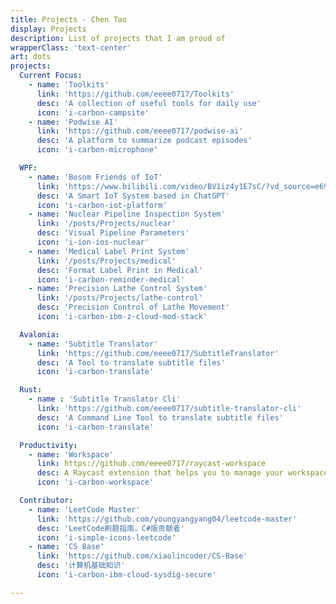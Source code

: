 ```yaml
---
title: Projects - Chen Tao
display: Projects
description: List of projects that I am proud of
wrapperClass: 'text-center'
art: dots
projects:
  Current Focus:
    - name: 'Toolkits'
      link: 'https://github.com/eeee0717/Toolkits'
      desc: 'A collection of useful tools for daily use'
      icon: 'i-carbon-campsite'
    - name: 'Podwise AI'
      link: 'https://github.com/eeee0717/podwise-ai'
      desc: 'A platform to summarize podcast episodes'
      icon: 'i-carbon-microphone'

  WPF:
    - name: 'Bosom Friends of IoT'
      link: 'https://www.bilibili.com/video/BV1iz4y1E7sC/?vd_source=e69adc4cbcbf14d298fc66f0ae53c5c8'
      desc: 'A Smart IoT System based in ChatGPT'
      icon: 'i-carbon-iot-platform'
    - name: 'Nuclear Pipeline Inspection System'
      link: '/posts/Projects/nuclear'
      desc: 'Visual Pipeline Parameters'
      icon: 'i-ion-ios-nuclear'
    - name: 'Medical Label Print System'
      link: '/posts/Projects/medical'
      desc: 'Format Label Print in Medical'
      icon: 'i-carbon-reminder-medical'
    - name: 'Precision Lathe Control System'
      link: '/posts/Projects/lathe-control'
      desc: 'Precision Control of Lathe Movement'
      icon: 'i-carbon-ibm-z-cloud-mod-stack'

  Avalonia:
    - name: 'Subtitle Translator'
      link: 'https://github.com/eeee0717/SubtitleTranslator'
      desc: 'A Tool to translate subtitle files'
      icon: 'i-carbon-translate'

  Rust:
    - name : 'Subtitle Translator Cli'
      link: 'https://github.com/eeee0717/subtitle-translator-cli'
      desc: 'A Command Line Tool to translate subtitle files'
      icon: 'i-carbon-translate'

  Productivity:
    - name: 'Workspace'
      link: https://github.com/eeee0717/raycast-workspace
      desc: A Raycast extension that helps you to manage your workspace
      icon: 'i-carbon-workspace'

  Contributor:
    - name: 'LeetCode Master'
      link: 'https://github.com/youngyangyang04/leetcode-master'
      desc: 'LeetCode刷题指南，C#版贡献者'
      icon: 'i-simple-icons-leetcode'
    - name: 'CS Base'
      link: 'https://github.com/xiaolincoder/CS-Base'
      desc: '计算机基础知识'
      icon: 'i-carbon-ibm-cloud-sysdig-secure'

---
```


<!-- @layout-full-width -->

<ListProjects :projects="frontmatter.projects" />
